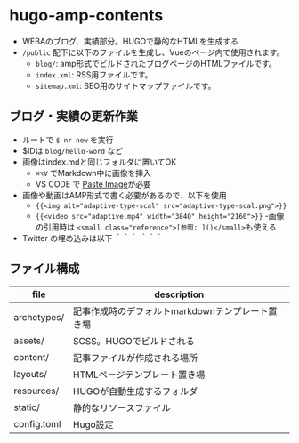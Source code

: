 # hugo-amp-contents
- WEBAのブログ、実績部分。HUGOで静的なHTMLを生成する
- `/public` 配下に以下のファイルを生成し、Vueのページ内で使用されます。
  - `blog/`: amp形式でビルドされたブログページのHTMLファイルです。
  - `index.xml`: RSS用ファイルです。
  - `sitemap.xml`: SEO用のサイトマップファイルです。

## ブログ・実績の更新作業
- ルートで `$ nr new` を実行
- $IDは `blog/hello-word` など
- 画像はindex.mdと同じフォルダに置いてOK
  - `⌘⌥V` でMarkdown中に画像を挿入
  - VS CODE で [Paste Image](https://marketplace.visualstudio.com/items?itemName=mushan.vscode-paste-image)が必要
- 画像や動画はAMP形式で書く必要があるので、以下を使用
  - `{{<img alt="adaptive-type-scal" src="adaptive-type-scal.png">}}`
  - `{{<video src="adaptive.mp4" width="3840" height="2160">}}`
  -画像の引用時は `<small class="reference">[参照: ]()</small>`も使える
- Twitter の埋め込みは以下
｀｀｀
<amp-twitter
    data-tweetid="1429345207145754624"
    width="800"
    height="600"
    layout="responsive"></amp-twitter>
｀｀｀

## ファイル構成
file | description
--|--
archetypes/ | 記事作成時のデフォルトmarkdownテンプレート置き場
assets/ | SCSS。HUGOでビルドされる
content/ | 記事ファイルが作成される場所
layouts/ | HTMLページテンプレート置き場
resources/ | HUGOが自動生成するフォルダ
static/ | 静的なリソースファイル
config.toml | Hugo設定
